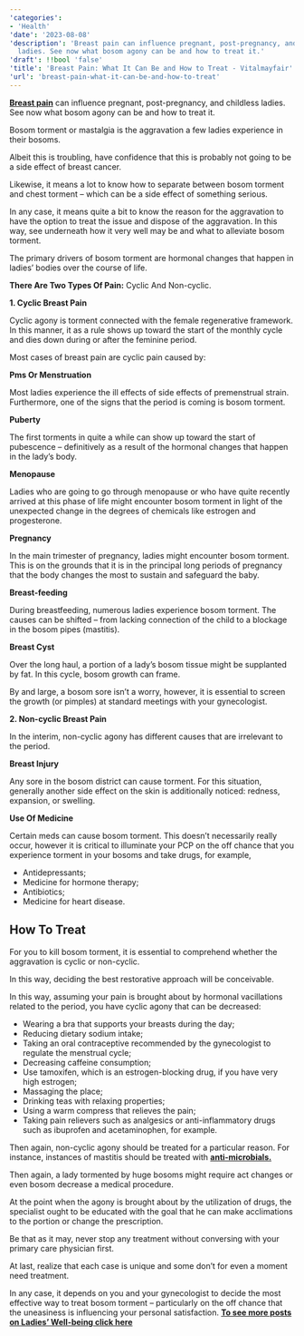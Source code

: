 ```yaml
---
'categories':
- 'Health'
'date': '2023-08-08'
'description': 'Breast pain can influence pregnant, post-pregnancy, and childless
  ladies. See now what bosom agony can be and how to treat it.'
'draft': !!bool 'false'
'title': 'Breast Pain: What It Can Be and How to Treat - Vitalmayfair'
'url': 'breast-pain-what-it-can-be-and-how-to-treat'
---
```

 



[**Breast pain**](https://vitalmayfair.com/cloves-water-does-it-really-tighten-the-vagina-check-all-details-here/) can influence pregnant, post-pregnancy, and childless ladies. See now what bosom agony can be and how to treat it.


Bosom torment or mastalgia is the aggravation a few ladies experience in their bosoms.


Albeit this is troubling, have confidence that this is probably not going to be a side effect of breast cancer.


Likewise, it means a lot to know how to separate between bosom torment and chest torment – which can be a side effect of something serious.


In any case, it means quite a bit to know the reason for the aggravation to have the option to treat the issue and dispose of the aggravation. In this way, see underneath how it very well may be and what to alleviate bosom torment.


The primary drivers of bosom torment are hormonal changes that happen in ladies’ bodies over the course of life.


**There Are Two Types Of Pain:** Cyclic And Non-cyclic.


**1. Cyclic Breast Pain**


Cyclic agony is torment connected with the female regenerative framework. In this manner, it as a rule shows up toward the start of the monthly cycle and dies down during or after the feminine period.


Most cases of breast pain are cyclic pain caused by:


**Pms Or Menstruation**


Most ladies experience the ill effects of side effects of premenstrual strain. Furthermore, one of the signs that the period is coming is bosom torment.


**Puberty**


The first torments in quite a while can show up toward the start of pubescence – definitively as a result of the hormonal changes that happen in the lady’s body.


**Menopause**


Ladies who are going to go through menopause or who have quite recently arrived at this phase of life might encounter bosom torment in light of the unexpected change in the degrees of chemicals like estrogen and progesterone.


**Pregnancy**


In the main trimester of pregnancy, ladies might encounter bosom torment. This is on the grounds that it is in the principal long periods of pregnancy that the body changes the most to sustain and safeguard the baby.


**Breast-feeding**


During breastfeeding, numerous ladies experience bosom torment. The causes can be shifted – from lacking connection of the child to a blockage in the bosom pipes (mastitis).


**Breast Cyst**


Over the long haul, a portion of a lady’s bosom tissue might be supplanted by fat. In this cycle, bosom growth can frame.


By and large, a bosom sore isn’t a worry, however, it is essential to screen the growth (or pimples) at standard meetings with your gynecologist.


**2. Non-cyclic Breast Pain**


In the interim, non-cyclic agony has different causes that are irrelevant to the period.


**Breast Injury**


Any sore in the bosom district can cause torment. For this situation, generally another side effect on the skin is additionally noticed: redness, expansion, or swelling.


**Use Of Medicine**


Certain meds can cause bosom torment. This doesn’t necessarily really occur, however it is critical to illuminate your PCP on the off chance that you experience torment in your bosoms and take drugs, for example,


* Antidepressants;
* Medicine for hormone therapy;
* Antibiotics;
* Medicine for heart disease.


How To Treat
------------


For you to kill bosom torment, it is essential to comprehend whether the aggravation is cyclic or non-cyclic.


In this way, deciding the best restorative approach will be conceivable.


In this way, assuming your pain is brought about by hormonal vacillations related to the period, you have cyclic agony that can be decreased:


* Wearing a bra that supports your breasts during the day;
* Reducing dietary sodium intake;
* Taking an oral contraceptive recommended by the gynecologist to regulate the menstrual cycle;
* Decreasing caffeine consumption;
* Use tamoxifen, which is an estrogen-blocking drug, if you have very high estrogen;
* Massaging the place;
* Drinking teas with relaxing properties;
* Using a warm compress that relieves the pain;
* Taking pain relievers such as analgesics or anti-inflammatory drugs such as ibuprofen and acetaminophen, for example.


Then again, non-cyclic agony should be treated for a particular reason. For instance, instances of mastitis should be treated with [**anti-microbials.**](https://vitalmayfair.com/why-is-it-necessary-to-wear-a-compression-panty-after-the-operation/)


Then again, a lady tormented by huge bosoms might require act changes or even bosom decrease a medical procedure.


At the point when the agony is brought about by the utilization of drugs, the specialist ought to be educated with the goal that he can make acclimations to the portion or change the prescription.


Be that as it may, never stop any treatment without conversing with your primary care physician first.


At last, realize that each case is unique and some don’t for even a moment need treatment.


In any case, it depends on you and your gynecologist to decide the most effective way to treat bosom torment – particularly on the off chance that the uneasiness is influencing your personal satisfaction. **[To see more posts on Ladies’ Well-being click here](https://vitalmayfair.com/how-to-do-kegel-exercises-for-women-to-improve-sexual-health-pelvic-floor-muscle/)**


 


 


 


 


 


 


 




